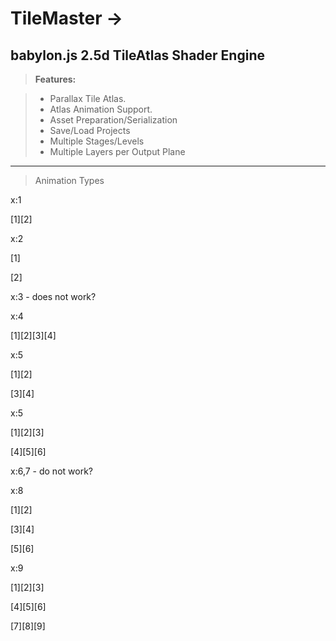 # TileMaster ->
babylon.js 2.5d TileAtlas Shader Engine
----------
> **Features:**

> - Parallax Tile Atlas.
> - Atlas Animation Support.
> - Asset Preparation/Serialization
> - Save/Load Projects
> - Multiple Stages/Levels
> - Multiple Layers per Output Plane

----------
> Animation Types

x:1

[1][2]

x:2

[1]

[2]

x:3 - does not work?

x:4

[1][2][3][4]

x:5

[1][2]

[3][4]

x:5

[1][2][3]

[4][5][6]

x:6,7 - do not work?

x:8
 
[1][2]

[3][4]

[5][6]

x:9 

[1][2][3]

[4][5][6]

[7][8][9]
 

